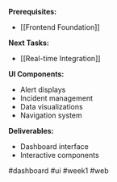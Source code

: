 
**Prerequisites:**
- [[Frontend Foundation]]

**Next Tasks:**
- [[Real-time Integration]]

**UI Components:**
- Alert displays
- Incident management
- Data visualizations
- Navigation system

**Deliverables:**
- Dashboard interface
- Interactive components

#dashboard #ui #week1 #web